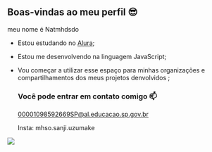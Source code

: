 ## Boas-vindas ao meu perfil 😎

meu nome é Natmhdsdo

- Estou estudando no [Alura](https://www.alura.com.br);
- Estou me desenvolvendo na linguagem JavaScript;
- Vou começar a utilizar esse espaço para minhas organizações e compartilhamentos dos meus projetos denvolvidos ;

  ### Você pode entrar em contato comigo 📫

  00001098592669SP@al.educacao.sp.gov.br
  
  Insta: mhso.sanji.uzumake

 ![]( https://media1.tenor.com/m/UFn_iTa4KjkAAAAd/sobamask-pfp.gif)
